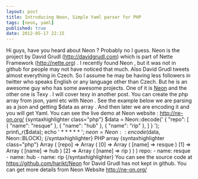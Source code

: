 ```yaml
---
layout: post
title: Introducing Neon, Simple Yaml parser for PHP
tags: [neon, yaml]
published: true
date: 2012-05-17 22:15
---
```

Hi guys, have you heard about Neon ? Probably no I guess.  Neon is the project by David Grudl (http://davidgrudl.com) which is part of Nette Framework (http://nette.org) . I recently found Neon , but it was not in github for people may not have noticed that much. Also David Grudl tweets almost everything in Czech. So I assume he may be having less followers in twitter who speaks English or any language other than Czech. But he is an awesome guy who has some awesome projects. One of it is [Neon](http://ne-on.org/) and the other one is Texy . I will cover texy in another post.  You can create the php array from json, yaml etc with Neon . See the example below we are parsing as a json and getting $data as array . And then later we are encoding it and you will get Yaml. You can see the live demo at Neon website : http://ne-on.org/  {syntaxhighlighter class="php"} $data = Neon::decode(' { "repo": [ { "name": "resque" }, { "name": "hub" }, { "name": "rip" }, ] } '); print\_r($data); echo '   * * * * *  '; $neon = Neon::encode($data, Neon::BLOCK); {/syntaxhighlighter} PHP array  {syntaxhighlighter class="php"} Array ( [repo] =\> Array ( [0] =\> Array ( [name] =\> resque ) [1] =\> Array ( [name] =\> hub ) [2] =\> Array ( [name] =\> rip ) ) ) repo: - name: resque - name: hub - name: rip {/syntaxhighlighter}  You can see the source code at https://github.com/harikt/Neon for David Grudl has not kept in github. You can get more details from Neon Website http://ne-on.org/   
